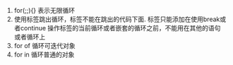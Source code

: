 

1. for(;;){} 表示无限循环
2. 使用标签跳出循环，标签不能在跳出的代码下面. 标签只能添加在使用break或者continue 操作标签的当前循环或者嵌套的循环之前，不能用在其他的语句或者循环上
3. for of 循环可迭代对象
4. for in 循环普通的对象

